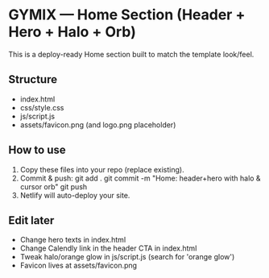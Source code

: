 # GYMIX — Home Section (Header + Hero + Halo + Orb)

This is a deploy-ready Home section built to match the template look/feel.

## Structure
- index.html
- css/style.css
- js/script.js
- assets/favicon.png (and logo.png placeholder)

## How to use
1) Copy these files into your repo (replace existing).
2) Commit & push:
   git add .
   git commit -m "Home: header+hero with halo & cursor orb"
   git push
3) Netlify will auto-deploy your site.

## Edit later
- Change hero texts in index.html
- Change Calendly link in the header CTA in index.html
- Tweak halo/orange glow in js/script.js (search for 'orange glow')
- Favicon lives at assets/favicon.png
